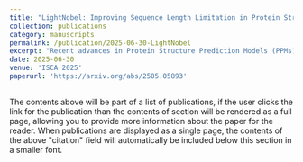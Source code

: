```yaml
---
title: "LightNobel: Improving Sequence Length Limitation in Protein Structure Prediction Model via Adaptive Activation Quantization"
collection: publications
category: manuscripts
permalink: /publication/2025-06-30-LightNobel
excerpt: "Recent advances in Protein Structure Prediction Models (PPMs), such as AlphaFold2 and ESMFold, have revolutionized computational biology by achieving unprecedented accuracy in predicting three-dimensional protein folding structures. However, these models face significant scalability challenges, particularly when processing proteins with long amino acid sequences (e.g., sequence length > 1,000). The primary bottleneck that arises from the exponential growth in activation sizes is driven by the unique data structure in PPM, which introduces an additional dimension that leads to substantial memory and computational demands. These limitations have hindered the effective scaling of PPM for real-world applications, such as analyzing large proteins or complex multimers with critical biological and pharmaceutical relevance. In this paper, we present LightNobel, the first hardware-software co-designed accelerator developed to overcome scalability limitations on the sequence length in PPM. At the software level, we propose Token-wise Adaptive Activation Quantization (AAQ), which leverages unique token-wise characteristics, such as distogram patterns in PPM activations, to enable fine-grained quantization techniques without compromising accuracy. At the hardware level, LightNobel integrates the multi-precision reconfigurable matrix processing unit (RMPU) and versatile vector processing unit (VVPU) to enable the efficient execution of AAQ. Through these innovations, LightNobel achieves up to 8.44x, 8.41x speedup and 37.29x, 43.35x higher power efficiency over the latest NVIDIA A100 and H100 GPUs, respectively, while maintaining negligible accuracy loss. It also reduces the peak memory requirement up to 120.05x in PPM, enabling scalable processing for proteins with long sequences."
date: 2025-06-30
venue: 'ISCA 2025'
paperurl: 'https://arxiv.org/abs/2505.05893'
---
```


The contents above will be part of a list of publications, if the user clicks the link for the publication than the contents of section will be rendered as a full page, allowing you to provide more information about the paper for the reader. When publications are displayed as a single page, the contents of the above "citation" field will automatically be included below this section in a smaller font.
